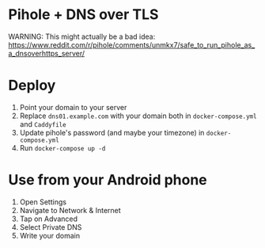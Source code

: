 # Pihole + DNS over TLS

WARNING: This might actually be a bad idea: https://www.reddit.com/r/pihole/comments/unmkx7/safe_to_run_pihole_as_a_dnsoverhttps_server/

# Deploy

1. Point your domain to your server
2. Replace `dns01.example.com` with your domain both in `docker-compose.yml` and `Caddyfile`
3. Update pihole's password (and maybe your timezone) in `docker-compose.yml`
4. Run `docker-compose up -d`

# Use from your Android phone

1. Open Settings
2. Navigate to Network & Internet
3. Tap on Advanced
4. Select Private DNS
5. Write your domain